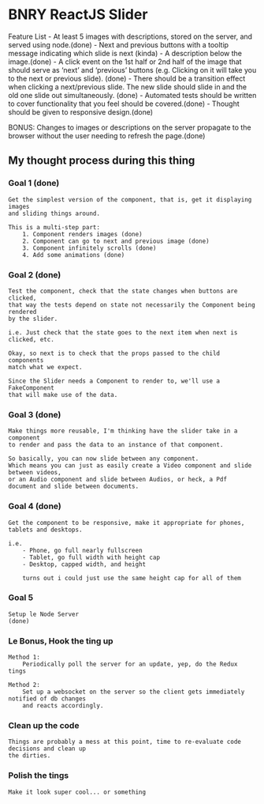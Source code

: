 # BNRY ReactJS Slider

Feature List
	- At least 5 images with descriptions, stored on the server, and served using node.(done)
	- Next and previous buttons with a tooltip message indicating which slide is next (kinda)
	- A description below the image.(done)
	- A click event on the 1st half or 2nd half of the image that should serve as ‘next’ and
		‘previous’ buttons (e.g. Clicking on it will take you to the next or previous slide). (done)
	- There should be a transition effect when clicking a next/previous slide. The new slide
		should slide in and the old one slide out simultaneously. (done)
	- Automated tests should be written to cover functionality that you feel should be covered.(done)
	- Thought should be given to responsive design.(done)

BONUS:
	Changes to images or descriptions on the server propagate to the browser without the user needing to refresh the page.(done)


## My thought process during this thing

### Goal 1 (done)
	Get the simplest version of the component, that is, get it displaying images
	and sliding things around.

	This is a multi-step part:
		1. Component renders images (done)
		2. Component can go to next and previous image (done)
		3. Component infinitely scrolls (done)
		4. Add some animations (done)

### Goal 2 (done)
	Test the component, check that the state changes when buttons are clicked,
	that way the tests depend on state not necessarily the Component being rendered
	by the slider.

	i.e. Just check that the state goes to the next item when next is clicked, etc.

	Okay, so next is to check that the props passed to the child components
	match what we expect.

	Since the Slider needs a Component to render to, we'll use a FakeComponent
	that will make use of the data.


### Goal 3 (done)
	Make things more reusable, I'm thinking have the slider take in a component
	to render and pass the data to an instance of that component.

	So basically, you can now slide between any component.
	Which means you can just as easily create a Video component and slide between videos,
	or an Audio component and slide between Audios, or heck, a Pdf document and slide between documents.


### Goal 4 (done)
	Get the component to be responsive, make it appropriate for phones, tablets and desktops.

	i.e. 
		- Phone, go full nearly fullscreen
		- Tablet, go full width with height cap
		- Desktop, capped width, and height

		turns out i could just use the same height cap for all of them

### Goal 5
	Setup le Node Server
	(done)


### Le Bonus, Hook the ting up
	Method 1:
		Periodically poll the server for an update, yep, do the Redux tings

	Method 2:
		Set up a websocket on the server so the client gets immediately notified of db changes
		and reacts accordingly.


### Clean up the code
	Things are probably a mess at this point, time to re-evaluate code decisions and clean up
	the dirties.

### Polish the tings

	Make it look super cool... or something